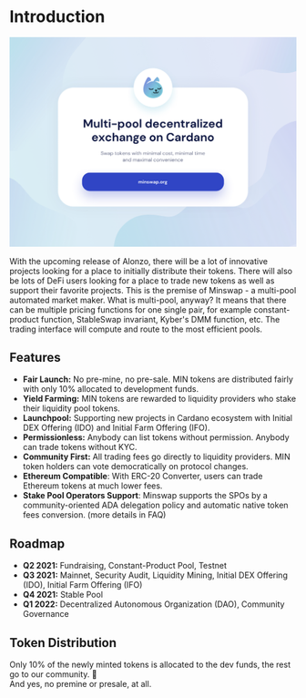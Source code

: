 # Introduction

![](.gitbook/assets/minswap_promo_twitter.jpg)

With the upcoming release of Alonzo, there will be a lot of innovative projects looking for a place to initially distribute their tokens. There will also be lots of DeFi users looking for a place to trade new tokens as well as support their favorite projects. This is the premise of Minswap - a multi-pool automated market maker. What is multi-pool, anyway? It means that there can be multiple pricing functions for one single pair, for example constant-product function, StableSwap invariant, Kyber's DMM function, etc. The trading interface will compute and route to the most efficient pools.

## Features

* **Fair Launch:** No pre-mine, no pre-sale. MIN tokens are distributed fairly with only 10% allocated to development funds.  
* **Yield Farming:** MIN tokens are rewarded to liquidity providers who stake their liquidity pool tokens.  
* **Launchpool:** Supporting new projects in Cardano ecosystem with Initial DEX Offering \(IDO\) and Initial Farm Offering \(IFO\).  
* **Permissionless:** Anybody can list tokens without permission. Anybody can trade tokens without KYC.  
* **Community First:** All trading fees go directly to liquidity providers. MIN token holders can vote democratically on protocol changes.  
* **Ethereum Compatible**: With ERC-20 Converter, users can trade Ethereum tokens at much lower fees.  
* **Stake Pool Operators Support**: Minswap supports the SPOs by a community-oriented ADA delegation policy and automatic native token fees conversion. \(more details in FAQ\)

## Roadmap

* **Q2 2021:** Fundraising, Constant-Product Pool, Testnet  
* **Q3 2021:** Mainnet, Security Audit, Liquidity Mining, Initial DEX Offering \(IDO\), Initial Farm Offering \(IFO\)  
* **Q4 2021:** Stable Pool  
* **Q1 2022:** Decentralized Autonomous Organization \(DAO\), Community Governance

## Token Distribution

Only 10% of the newly minted tokens is allocated to the dev funds, the rest go to our community. 🤗  
And yes, no premine or presale, at all.

